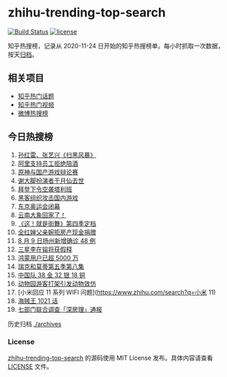 # zhihu-trending-top-search

[![Build Status](https://github.com/justjavac/zhihu-trending-top-search/workflows/ci/badge.svg?branch=main)](https://github.com/justjavac/zhihu-trending-top-search/actions)
[![license](https://img.shields.io/github/license/justjavac/zhihu-trending-top-search)](https://github.com/justjavac/zhihu-trending-top-search/blob/main/LICENSE)

知乎热搜榜，记录从 2020-11-24 日开始的知乎热搜榜单。每小时抓取一次数据，按天[归档](./archives)。

## 相关项目

- [知乎热门话题](https://github.com/justjavac/zhihu-trending-hot-questions)
- [知乎热门视频](https://github.com/justjavac/zhihu-trending-hot-video)
- [微博热搜榜](https://github.com/justjavac/weibo-trending-hot-search)

## 今日热搜榜

<!-- BEGIN -->
<!-- 最后更新时间 Tue Aug 10 2021 13:10:58 GMT+0800 (China Standard Time) -->

1. [孙红雷、张艺兴《扫黑风暴》](https://www.zhihu.com/search?q=扫黑风暴)
1. [阿里支持员工拒绝陪酒](https://www.zhihu.com/search?q=阿里)
1. [原神与国产游戏辩论赛](https://www.zhihu.com/search?q=原神)
1. [谢大脚扮演者于月仙去世](https://www.zhihu.com/search?q=谢大脚)
1. [拜登下令空袭塔利班](https://www.zhihu.com/search?q=塔利班)
1. [黑客组织攻击国内游戏](https://www.zhihu.com/search?q=弈剑行)
1. [东京奥运会闭幕](https://www.zhihu.com/search?q=东京奥运会闭幕)
1. [云南大象回家了！](https://www.zhihu.com/search?q=云南大象)
1. [《这！就是街舞》第四季定档](https://www.zhihu.com/search?q=这就是街舞)
1. [全红婵父亲婉拒房产现金捐赠](https://www.zhihu.com/search?q=全红婵父亲)
1. [8 月 9 日扬州新增确诊 48 例](https://www.zhihu.com/search?q=扬州疫情)
1. [三星李在镕将获假释](https://www.zhihu.com/search?q=李在镕)
1. [鸿蒙用户已超 5000 万](https://www.zhihu.com/search?q=鸿蒙)
1. [瑞克和莫蒂第五季第八集](https://www.zhihu.com/search?q=瑞克和莫蒂)
1. [中国队 38 金 32 银 18 铜](https://www.zhihu.com/search?q=中国队金牌)
1. [动物园游客打架引发动物效仿](https://www.zhihu.com/search?q=北京动物园)
1. [小米回应 11 系列 WIFI 问题](https://www.zhihu.com/search?q=小米 11)
1. [海贼王 1021 话](https://www.zhihu.com/search?q=海贼王)
1. [七部门联合调查「深房理」通报](https://www.zhihu.com/search?q=深房理)

<!-- END -->

历史归档 [./archives](./archives)

### License

[zhihu-trending-top-search](https://github.com/justjavac/zhihu-trending-top-search)
的源码使用 MIT License 发布。具体内容请查看 [LICENSE](./LICENSE) 文件。
